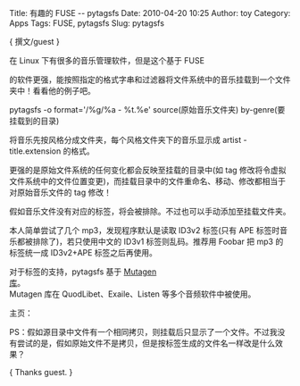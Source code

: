 Title: 有趣的 FUSE -- pytagsfs
Date: 2010-04-20 10:25
Author: toy
Category: Apps
Tags: FUSE, pytagsfs
Slug: pytagsfs

{ 撰文/guest }

在 Linux 下有很多的音乐管理软件，但是这个基于 FUSE  

的软件更强，能按照指定的格式字串和过滤器将文件系统中的音乐挂载到一个文件夹中！看看他的例子吧。

pytagsfs -o format='/%g/%a - %t.%e' source(原始音乐文件夹)
by-genre(要挂载到的目录)

将音乐先按风格分成文件夹，每个风格文件夹下的音乐显示成 artist -  
title.extension 的格式。

更强的是原始文件系统的任何变化都会反映至挂载的目录中(如 tag
修改将令虚拟文件系统中的文件位置变更)，而挂载目录中的文件重命名、移动、修改都相当于对原始音乐文件的
tag 修改！

假如音乐文件没有对应的标签，将会被排除。不过也可以手动添加至挂载文件夹。

本人简单尝试了几个 mp3，发现程序默认是读取 ID3v2 标签(只有 APE
标签时音乐都被排除了)，若只使用中文的 ID3v1 标签则乱码。推荐用 Foobar 把
mp3 的标签统一成 ID3v2+APE 标签之后再使用。

对于标签的支持，pytagsfs 基于 [Mutagen  
库](http://code.google.com/p/quodlibet/wiki/Development/Mutagen)。  
Mutagen 库在 QuodLibet、Exaile、Listen 等多个音频软件中被使用。

主页：

PS：假如源目录中文件有一个相同拷贝，则挂载后只显示了一个文件。不过我没有尝试的是，假如原始文件不是拷贝，但是按标签生成的文件名一样改是什么效果？

{ Thanks guest. }
